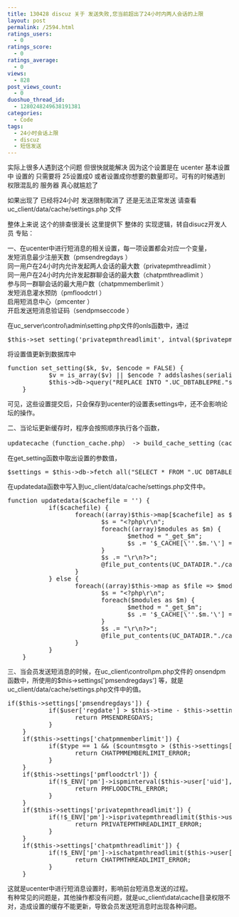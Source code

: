 ```yaml
---
title: 130428 discuz 关于 发送失败,您当前超出了24小时内两人会话的上限
layout: post
permalink: /2594.html
ratings_users:
  - 0
ratings_score:
  - 0
ratings_average:
  - 0
views:
  - 828
post_views_count:
  - 0
duoshuo_thread_id:
  - 1280248249638191381
categories:
  - Code
tags:
  - 24小时会话上限
  - discuz
  - 短信发送
---
```

实际上很多人遇到这个问题 但很快就能解决 因为这个设置是在 ucenter 基本设置中 设置的 只需要将 25设置成0 或者设置成你想要的数量即可。可有的时候遇到 权限混乱的 服务器 真心就尴尬了

如果出现了 已经将24小时 发送限制取消了 还是无法正常发送 请查看  
uc_client/data/cache/settings.php 文件 

整体上来说 这个的排查很漫长 这里提供下 整体的 实现逻辑，转自disucz开发人员 专贴：

一、在ucenter中进行短消息的相关设置，每一项设置都会对应一个变量，  
发短消息最少注册天数（pmsendregdays ）  
同一用户在24小时内允许发起两人会话的最大数（privatepmthreadlimit ）  
同一用户在24小时内允许发起群聊会话的最大数（chatpmthreadlimit ）  
参与同一群聊会话的最大用户数（chatpmmemberlimit ）  
发短消息灌水预防（pmfloodctrl ）  
启用短消息中心（pmcenter ）  
开启发送短消息验证码（sendpmseccode ）

在uc_server\control\admin\setting.php文件的onls函数中，通过

<pre class="brush: php; title: ; notranslate" title="">$this-&gt;set_setting('privatepmthreadlimit', intval($privatepmthreadlimit));
</pre>

将设置值更新到数据库中

<pre class="brush: php; title: ; notranslate" title="">function set_setting($k, $v, $encode = FALSE) {
           $v = is_array($v) || $encode ? addslashes(serialize($v)) : $v;
           $this-&gt;db-&gt;query("REPLACE INTO ".UC_DBTABLEPRE."settings SET k='$k', v='$v'");
    }
</pre>

可见，这些设置提交后，只会保存到ucenter的设置表settings中，还不会影响论坛的操作。

二、当论坛更新缓存时，程序会按照顺序执行各个函数，

<pre class="brush: php; title: ; notranslate" title="">updatecache（function_cache.php） -&gt; build_cache_setting（cache_setting.php）-&gt; uc_app_ls（client.php）-&gt; init_cache（base.php）-&gt; cache（base.php）-&gt; updatedata（cache.php）-&gt; _get_settings（cache.php）-&gt; get_setting（base.php）
</pre>

在get_setting函数中取出设置的参数值，

<pre class="brush: php; title: ; notranslate" title="">$settings = $this-&gt;db-&gt;fetch_all("SELECT * FROM ".UC_DBTABLEPRE."settings $sqladd");
</pre>

在updatedata函数中写入到uc_client/data/cache/settings.php文件中。

<pre class="brush: php; title: ; notranslate" title="">function updatedata($cachefile = '') {
           if($cachefile) {
                  foreach((array)$this-&gt;map[$cachefile] as $modules) {
                         $s = "&lt;?php\r\n";
                         foreach((array)$modules as $m) {
                                $method = "_get_$m";
                                $s .= '$_CACHE[\''.$m.'\'] = '.var_export($this-&gt;$method(), TRUE).";\r\n";
                         }
                         $s .= "\r\n?&gt;";
                         @file_put_contents(UC_DATADIR."./cache/$cachefile.php", $s);
                  }
           } else {
                  foreach((array)$this-&gt;map as $file =&gt; $modules) {
                         $s = "&lt;?php\r\n";
                         foreach($modules as $m) {
                                $method = "_get_$m";
                                $s .= '$_CACHE[\''.$m.'\'] = '.var_export($this-&gt;$method(), TRUE).";\r\n";
                         }
                         $s .= "\r\n?&gt;";
                         @file_put_contents(UC_DATADIR."./cache/$file.php", $s);
                  }
           }
    }
</pre>

三、当会员发送短消息的时候，在uc\_client\control\pm.php文件的 onsendpm 函数中，所使用的$this->settings['pmsendregdays'] 等，就是uc\_client/data/cache/settings.php文件中的值。

<pre class="brush: php; title: ; notranslate" title="">if($this-&gt;settings['pmsendregdays']) {
           if($user['regdate'] &gt; $this-&gt;time - $this-&gt;settings['pmsendregdays'] * 86400) {
                  return PMSENDREGDAYS;
           }
    }
    if($this-&gt;settings['chatpmmemberlimit']) {
           if($type == 1 && ($countmsgto &gt; ($this-&gt;settings['chatpmmemberlimit'] - 1))) {
                  return CHATPMMEMBERLIMIT_ERROR;
           }
    }
    if($this-&gt;settings['pmfloodctrl']) {
           if(!$_ENV['pm']-&gt;ispminterval($this-&gt;user['uid'], $this-&gt;settings['pmfloodctrl'])) {
                  return PMFLOODCTRL_ERROR;
           }
    }
    if($this-&gt;settings['privatepmthreadlimit']) {
           if(!$_ENV['pm']-&gt;isprivatepmthreadlimit($this-&gt;user['uid'], $this-&gt;settings['privatepmthreadlimit'])) {
                  return PRIVATEPMTHREADLIMIT_ERROR;
           }
    }
    if($this-&gt;settings['chatpmthreadlimit']) {
           if(!$_ENV['pm']-&gt;ischatpmthreadlimit($this-&gt;user['uid'], $this-&gt;settings['chatpmthreadlimit'])) {
                  return CHATPMTHREADLIMIT_ERROR;
           }
    }
</pre>

这就是ucenter中进行短消息设置时，影响前台短消息发送的过程。  
有种常见的问题是，其他操作都没有问题，就是uc_client\data\cache目录权限不对，造成设置的缓存不能更新，导致会员发送短消息时出现各种问题。